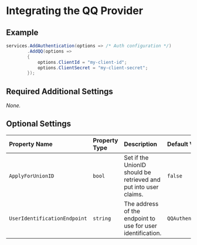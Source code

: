 # Integrating the QQ Provider

## Example

```csharp
services.AddAuthentication(options => /* Auth configuration */)
        .AddQQ(options =>
        {
            options.ClientId = "my-client-id";
            options.ClientSecret = "my-client-secret";
        });
```

## Required Additional Settings

_None._

## Optional Settings

| Property Name | Property Type | Description | Default Value |
|:--|:--|:--|:--|
| `ApplyForUnionID` | `bool` | Set if the UnionID should be retrieved and put into user claims. | `false` |
| `UserIdentificationEndpoint` | `string` | The address of the endpoint to use for user identification. | `QQAuthenticationDefaults.UserIdentificationEndpoint` |
